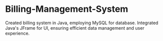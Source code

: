 # Billing-Management-System
 Created billing system in Java, employing MySQL for database. Integrated Java's JFrame for UI, ensuring efficient data management and user experience. 
